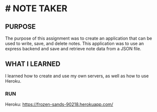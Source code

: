 # # NOTE TAKER

## PURPOSE
The purpose of this assignment was to create an application that can be used to write, save, and delete notes. This application was to use an express backend and save and retrieve note data from a JSON file.

## WHAT I LEARNED
I learned how to create and use my own servers, as well as how to use Heroku.

### RUN
Heroku: https://frozen-sands-90218.herokuapp.com/